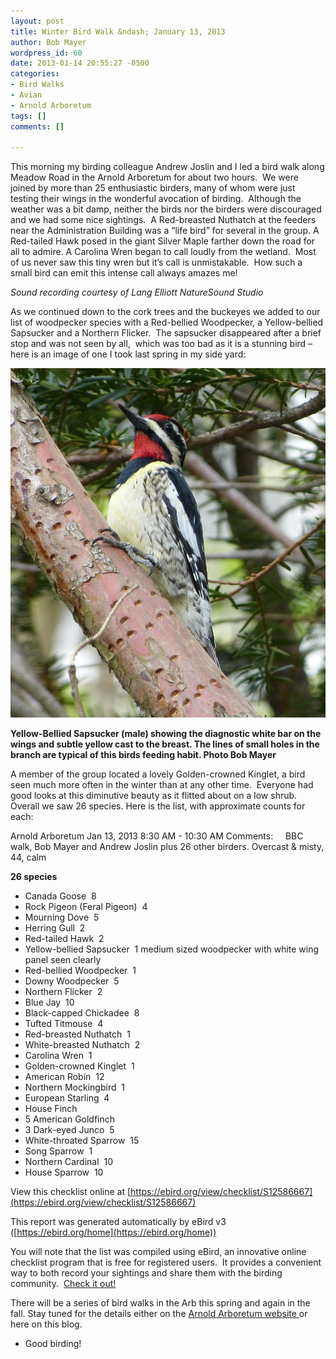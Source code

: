 ```yaml
---
layout: post
title: Winter Bird Walk &ndash; January 13, 2013
author: Bob Mayer
wordpress_id: 60
date: 2013-01-14 20:55:27 -0500
categories:
- Bird Walks
- Avian
- Arnold Arboretum
tags: []
comments: []

---
```

This morning my birding colleague Andrew Joslin and I led a bird walk along Meadow Road in the Arnold Arboretum for about two hours.  We were joined by more than 25 enthusiastic birders, many of whom were just testing their wings in the wonderful avocation of birding.  Although the weather was a bit damp, neither the birds nor the birders were discouraged and we had some nice sightings.  A Red-breasted Nuthatch at the feeders near the Administration Building was a “life bird” for several in the group. A Red-tailed Hawk posed in the giant Silver Maple farther down the road for all to admire. A Carolina Wren began to call loudly from the wetland.  Most of us never saw this tiny wren but it’s call is unmistakable.  How such a small bird can emit this intense call always amazes me!

_Sound recording courtesy of Lang Elliott NatureSound Studio_

As we continued down to the cork trees and the buckeyes we added to our list of woodpecker species with a Red-bellied Woodpecker, a Yellow-bellied Sapsucker and a Northern Flicker.  The sapsucker disappeared after a brief stop and was not seen by all,  which was too bad as it is a stunning bird – here is an image of one I took last spring in my side yard:

![Yellow-Bellied Sapsucker (male) showing the diagnostic white bar on the wings and subtle yellow cast to the breast. The lines of small holes in the branch are typical of this birds feeding habit.](/images/2013/01/P1000348.jpg)

**Yellow-Bellied Sapsucker (male) showing the diagnostic white bar on the wings and subtle yellow cast to the breast. The lines of small holes in the branch are typical of this birds feeding habit.
Photo Bob Mayer**

A member of the group located a lovely Golden-crowned Kinglet, a bird seen much more often in the winter than at any other time.  Everyone had good looks at this diminutive beauty as it flitted about on a low shrub.  Overall we saw 26 species. Here is the list, with approximate counts for each:

Arnold Arboretum
Jan 13, 2013 8:30 AM - 10:30 AM
Comments:     BBC walk, Bob Mayer and Andrew Joslin plus 26 other birders. Overcast & misty, 44, calm

**26 species**

* Canada Goose  8  
* Rock Pigeon (Feral Pigeon)  4
* Mourning Dove  5 
* Herring Gull  2 
* Red-tailed Hawk  2 
* Yellow-bellied Sapsucker  1 medium sized woodpecker with white wing panel seen clearly 
* Red-bellied Woodpecker  1
* Downy Woodpecker  5 
* Northern Flicker  2 
* Blue Jay  10 
* Black-capped Chickadee  8 
* Tufted Titmouse  4 
* Red-breasted Nuthatch  1 
* White-breasted Nuthatch  2 
* Carolina Wren  1 
* Golden-crowned Kinglet  1 
* American Robin  12 
* Northern Mockingbird  1 
* European Starling  4 
* House Finch  
* 5 American Goldfinch  
* 3 Dark-eyed Junco  5 
* White-throated Sparrow  15 
* Song Sparrow  1 
* Northern Cardinal  10 
* House Sparrow  10

View this checklist online at [https://ebird.org/view/checklist/S12586667](https://ebird.org/view/checklist/S12586667)

This report was generated automatically by eBird v3 ([https://ebird.org/home](https://ebird.org/home))

You will note that the list was compiled using eBird, an innovative online checklist program that is free for registered users.  It provides a convenient way to both record your sightings and share them with the birding community.  [Check it out!](https://ebird.org/home)

There will be a series of bird walks in the Arb this spring and again in the fall. Stay tuned for the details either on the [Arnold Arboretum website ](http://www.arboretum.harvard.edu/visit/)or here on this blog.

* Good birding!